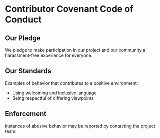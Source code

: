 # Contributor Covenant Code of Conduct

## Our Pledge
We pledge to make participation in our project and our community a harassment-free experience for everyone.

## Our Standards
Examples of behavior that contributes to a positive environment:
- Using welcoming and inclusive language
- Being respectful of differing viewpoints

## Enforcement
Instances of abusive behavior may be reported by contacting the project team.
